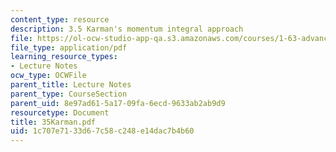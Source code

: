 ```yaml
---
content_type: resource
description: 3.5 Karman's momentum integral approach
file: https://ol-ocw-studio-app-qa.s3.amazonaws.com/courses/1-63-advanced-fluid-dynamics-of-the-environment-fall-2002/1c707e7133d67c58c248e14dac7b4b60_35Karman.pdf
file_type: application/pdf
learning_resource_types:
- Lecture Notes
ocw_type: OCWFile
parent_title: Lecture Notes
parent_type: CourseSection
parent_uid: 8e97ad61-5a17-09fa-6ecd-9633ab2ab9d9
resourcetype: Document
title: 35Karman.pdf
uid: 1c707e71-33d6-7c58-c248-e14dac7b4b60
---
```

